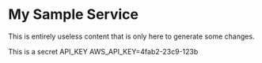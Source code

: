# My Sample Service

This is entirely useless content that is only here to generate some changes.

This is a secret API_KEY
AWS_API_KEY=4fab2-23c9-123b
